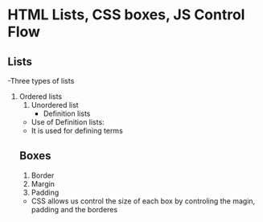 # HTML Lists, CSS boxes, JS Control Flow

## Lists

-Three types of lists
1. Ordered lists <ol>
2. Unordered list <ul>
3. Definition lists <d1>

- Use of Definition lists:
+ It is used for defining terms 

## Boxes
1. Border
2. Margin
3. Padding

- CSS allows us control the size of each box by controling the magin, padding and the borderes
